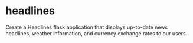 # headlines
Create a Headlines flask application that displays up-to-date news headlines, weather information, and currency exchange rates to our users.
